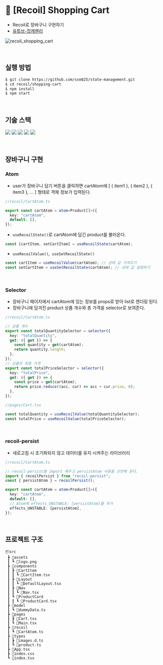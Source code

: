 # 🛒 [Recoil] Shopping Cart
- Recoil로 장바구니 구현하기
- [유튜브-잡캐헨리](https://youtu.be/k5DLjVmMC2w?si=kdoAbEPsgN7anHox)

![recoil_shopping_cart](https://github.com/ssm825/readmetest/assets/105163878/fb2fbde1-9de2-46fd-8f30-7644527f3cab)

<br/>

## 실행 방법
```bash
$ git clone https://github.com/ssm825/state-management.git
$ cd recoil/shopping-cart
$ npm install
$ npm start
```
  
<br/>

## 기술 스택
<img src="https://img.shields.io/badge/react-61DAFB?style=for-the-badge&logo=react&logoColor=black"> <img src="https://img.shields.io/badge/TypeScript-3178C6?style=for-the-badge&logo=typescript&logoColor=white"> <img src="https://img.shields.io/badge/react router-CA4245?style=for-the-badge&logo=reactRouter&logoColor=white"> <img src="https://img.shields.io/badge/Recoil-3578E5?style=for-the-badge&logo=recoil&logoColor=white"> <img src="https://img.shields.io/badge/styled components-DB7093?style=for-the-badge&logo=styledComponents&logoColor=white">


<br/>

## 장바구니 구현
### Atom
- user가 장바구니 담기 버튼을 클릭하면 cartAtom에 [ { item1 }, { item2 }, { item3 }, … ] 형태로 객체 정보가 입력된다.
```ts
//recoil/CartAtom.ts

export const cartAtom = atom<Product[]>({
  key: "cartAtom",
  default: [],
});
```
- `useRecoilState()`로 cartAtom에 담긴 product를 불러온다.
```ts
const [cartItem, setCartItem] = useRecoilState(cartAtom);
```
- `useRecoilValue()`,` useSetRecoilState()`
```ts
const cartItem = useRecoilValue(cartAtom); // 상태 값 가져오기
const setCartItem = useSetRecoilState(cartAtom); // 상태 값 설정하기
```
<br/>

### Selector
- 장바구니 페이지에서 cartAtom에 있는 정보를 props로 받아 list로 렌더링 된다.
- 장바구니에 담겨진 product 상품 개수와 총 가격을 selector로 보여준다.
```ts
//recoil/CartAtom.ts

// 상품 개수
export const totalQuantitySelector = selector({
  key: "totalQuantity",
  get: ({ get }) => {
    const quantity = get(cartAtom);
    return quantity.length;
  },
});
// 상품의 최종 가격
export const totalPriceSelector = selector({
  key: "totalPrice",
  get: ({ get }) => {
    const price = get(cartAtom);
    return price.reduce((acc, cur) => acc + cur.price, 0);
  },
});
```
```ts
//pages/Cart.tsx

const totalQuantity = useRecoilValue(totalQuantitySelector);
const totalPrice = useRecoilValue(totalPriceSelector);
```

<br/>

### recoil-persist
- 새로고침 시 초기화되지 않고 데이터를 유지 시켜주는 라이브러리
```ts
//recoil/CartAtom.ts

// recoil-persist를 import 해주고 persistAtom 사용을 선언해 준다.
import { recoilPersist } from "recoil-persist";
const { persistAtom } = recoilPersist();

export const cartAtom = atom<Product[]>({
  key: "cartAtom",
  default: [],
  // Atom에 effects_UNSTABLE: [persistAtom]를 추가
  effects_UNSTABLE: [persistAtom],
});
```

<br/>

## 프로젝트 구조
```
📦src
 ┣ 📂assets
 ┃ ┗ 📜logo.png
 ┣ 📂components
 ┃ ┣ 📂CartItem
 ┃ ┃ ┗ 📜CartItem.tsx
 ┃ ┣ 📂Layout
 ┃ ┃ ┗ 📜DefaultLayout.tsx
 ┃ ┣ 📂Nav
 ┃ ┃ ┗ 📜Nav.tsx
 ┃ ┗ 📂ProductCard
 ┃ ┃ ┗ 📜ProductCard.tsx
 ┣ 📂model
 ┃ ┗ 📜dummyData.ts
 ┣ 📂pages
 ┃ ┣ 📜Cart.tsx
 ┃ ┗ 📜Main.tsx
 ┣ 📂recoil
 ┃ ┗ 📜CartAtom.ts
 ┣ 📂types
 ┃ ┣ 📜images.d.ts
 ┃ ┗ 📜product.ts
 ┣ 📜App.tsx
 ┣ 📜index.css
 ┗ 📜index.tsx
```
<br/>
